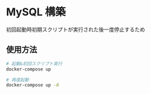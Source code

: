 # MySQL 構築

初回起動時初期スクリプトが実行された後一度停止するため

## 使用方法

```bash
# 起動&初回スクリプト実行
docker-compose up

# 再度起動
docker-compose up -d
```
